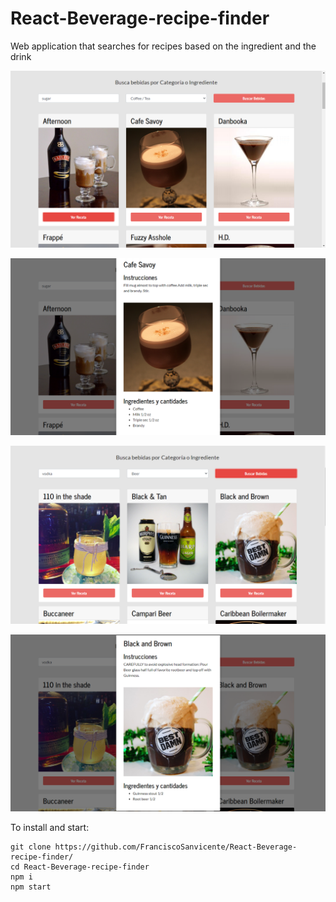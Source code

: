 # React-Beverage-recipe-finder
Web application that searches for recipes based on the ingredient and the drink

![](https://github.com/FranciscoSanvicente/React-Beverage-recipe-finder/blob/main/Docs/Captura.PNG)

![](https://github.com/FranciscoSanvicente/React-Beverage-recipe-finder/blob/main/Docs/Captura2.PNG)

![](https://github.com/FranciscoSanvicente/React-Beverage-recipe-finder/blob/main/Docs/Captura3.PNG)

![](https://github.com/FranciscoSanvicente/React-Beverage-recipe-finder/blob/main/Docs/Captura4.PNG)


To install and start:
```
git clone https://github.com/FranciscoSanvicente/React-Beverage-recipe-finder/
cd React-Beverage-recipe-finder
npm i
npm start
```
